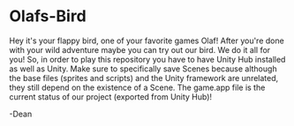 # Olafs-Bird

Hey it's your flappy bird, one of your favorite games Olaf! After you're done with your wild adventure maybe you can try out our bird. We do it all for you!
So, in order to play this repository you have to have Unity Hub installed as well as Unity. Make sure to specifically save Scenes because although the base files (sprites and scripts) and the Unity framework are unrelated, they still depend on the existence of a Scene.
The game.app file is the current status of our project (exported from Unity Hub)!

-Dean
